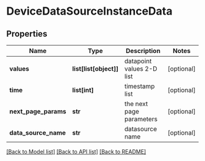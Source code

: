 # DeviceDataSourceInstanceData

## Properties
Name | Type | Description | Notes
------------ | ------------- | ------------- | -------------
**values** | **list[list[object]]** | datapoint values 2-D list | [optional] 
**time** | **list[int]** | timestamp list | [optional] 
**next_page_params** | **str** | the next page parameters | [optional] 
**data_source_name** | **str** | datasource name | [optional] 

[[Back to Model list]](../README.md#documentation-for-models) [[Back to API list]](../README.md#documentation-for-api-endpoints) [[Back to README]](../README.md)


